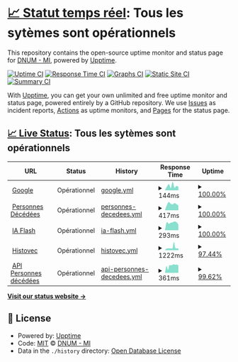 # [📈 Statut temps réel](https://dnum-mi.github.io/stats-sites-api): <!--live status--> **Tous les sytèmes sont opérationnels**

This repository contains the open-source uptime monitor and status page for [DNUM - MI](https://www.interieur.gouv.fr), powered by [Upptime](https://github.com/upptime/upptime).

[![Uptime CI](https://github.com/dnum-mi/stats-sites-api/workflows/Uptime%20CI/badge.svg)](https://github.com/dnum-mi/stats-sites-api/actions?query=workflow%3A%22Uptime+CI%22)
[![Response Time CI](https://github.com/dnum-mi/stats-sites-api/workflows/Response%20Time%20CI/badge.svg)](https://github.com/dnum-mi/stats-sites-api/actions?query=workflow%3A%22Response+Time+CI%22)
[![Graphs CI](https://github.com/dnum-mi/stats-sites-api/workflows/Graphs%20CI/badge.svg)](https://github.com/dnum-mi/stats-sites-api/actions?query=workflow%3A%22Graphs+CI%22)
[![Static Site CI](https://github.com/dnum-mi/stats-sites-api/workflows/Static%20Site%20CI/badge.svg)](https://github.com/dnum-mi/stats-sites-api/actions?query=workflow%3A%22Static+Site+CI%22)
[![Summary CI](https://github.com/dnum-mi/stats-sites-api/workflows/Summary%20CI/badge.svg)](https://github.com/dnum-mi/stats-sites-api/actions?query=workflow%3A%22Summary+CI%22)

With [Upptime](https://upptime.js.org), you can get your own unlimited and free uptime monitor and status page, powered entirely by a GitHub repository. We use [Issues](https://github.com/dnum-mi/stats-sites-api/issues) as incident reports, [Actions](https://github.com/dnum-mi/stats-sites-api/actions) as uptime monitors, and [Pages](https://dnum-mi.github.io/stats-sites-api) for the status page.

## [📈 Live Status](https://demo.upptime.js.org): <!--live status--> **Tous les sytèmes sont opérationnels**

<!--start: status pages-->
<!-- This summary is generated by Upptime (https://github.com/upptime/upptime) -->
<!-- Do not edit this manually, your changes will be overwritten -->
<!-- prettier-ignore -->
| URL | Status | History | Response Time | Uptime |
| --- | ------ | ------- | ------------- | ------ |
| <img alt="" src="https://favicons.githubusercontent.com/www.google.com" height="13"> [Google](https://www.google.com) | Opérationnel | [google.yml](https://github.com/dnum-mi/stats-sites-api/commits/HEAD/history/google.yml) | <details><summary><img alt="Response time graph" src="./graphs/google/response-time-week.png" height="20"> 144ms</summary><br><a href="https://dnum-mi.github.io/stats-sites-api/history/google"><img alt="Response time 167" src="https://img.shields.io/endpoint?url=https%3A%2F%2Fraw.githubusercontent.com%2Fdnum-mi%2Fstats-sites-api%2FHEAD%2Fapi%2Fgoogle%2Fresponse-time.json"></a><br><a href="https://dnum-mi.github.io/stats-sites-api/history/google"><img alt="24-hour response time 115" src="https://img.shields.io/endpoint?url=https%3A%2F%2Fraw.githubusercontent.com%2Fdnum-mi%2Fstats-sites-api%2FHEAD%2Fapi%2Fgoogle%2Fresponse-time-day.json"></a><br><a href="https://dnum-mi.github.io/stats-sites-api/history/google"><img alt="7-day response time 144" src="https://img.shields.io/endpoint?url=https%3A%2F%2Fraw.githubusercontent.com%2Fdnum-mi%2Fstats-sites-api%2FHEAD%2Fapi%2Fgoogle%2Fresponse-time-week.json"></a><br><a href="https://dnum-mi.github.io/stats-sites-api/history/google"><img alt="30-day response time 167" src="https://img.shields.io/endpoint?url=https%3A%2F%2Fraw.githubusercontent.com%2Fdnum-mi%2Fstats-sites-api%2FHEAD%2Fapi%2Fgoogle%2Fresponse-time-month.json"></a><br><a href="https://dnum-mi.github.io/stats-sites-api/history/google"><img alt="1-year response time 167" src="https://img.shields.io/endpoint?url=https%3A%2F%2Fraw.githubusercontent.com%2Fdnum-mi%2Fstats-sites-api%2FHEAD%2Fapi%2Fgoogle%2Fresponse-time-year.json"></a></details> | <details><summary><a href="https://dnum-mi.github.io/stats-sites-api/history/google">100.00%</a></summary><a href="https://dnum-mi.github.io/stats-sites-api/history/google"><img alt="All-time uptime 100.00%" src="https://img.shields.io/endpoint?url=https%3A%2F%2Fraw.githubusercontent.com%2Fdnum-mi%2Fstats-sites-api%2FHEAD%2Fapi%2Fgoogle%2Fuptime.json"></a><br><a href="https://dnum-mi.github.io/stats-sites-api/history/google"><img alt="24-hour uptime 100.00%" src="https://img.shields.io/endpoint?url=https%3A%2F%2Fraw.githubusercontent.com%2Fdnum-mi%2Fstats-sites-api%2FHEAD%2Fapi%2Fgoogle%2Fuptime-day.json"></a><br><a href="https://dnum-mi.github.io/stats-sites-api/history/google"><img alt="7-day uptime 100.00%" src="https://img.shields.io/endpoint?url=https%3A%2F%2Fraw.githubusercontent.com%2Fdnum-mi%2Fstats-sites-api%2FHEAD%2Fapi%2Fgoogle%2Fuptime-week.json"></a><br><a href="https://dnum-mi.github.io/stats-sites-api/history/google"><img alt="30-day uptime 100.00%" src="https://img.shields.io/endpoint?url=https%3A%2F%2Fraw.githubusercontent.com%2Fdnum-mi%2Fstats-sites-api%2FHEAD%2Fapi%2Fgoogle%2Fuptime-month.json"></a><br><a href="https://dnum-mi.github.io/stats-sites-api/history/google"><img alt="1-year uptime 100.00%" src="https://img.shields.io/endpoint?url=https%3A%2F%2Fraw.githubusercontent.com%2Fdnum-mi%2Fstats-sites-api%2FHEAD%2Fapi%2Fgoogle%2Fuptime-year.json"></a></details>
| <img alt="" src="https://avatars.githubusercontent.com/u/32673019?s=200&v=4" height="13"> [Personnes Décédées](https://deces.matchid.io/search?q=pompidou+georges) | Opérationnel | [personnes-decedees.yml](https://github.com/dnum-mi/stats-sites-api/commits/HEAD/history/personnes-decedees.yml) | <details><summary><img alt="Response time graph" src="./graphs/personnes-decedees/response-time-week.png" height="20"> 417ms</summary><br><a href="https://dnum-mi.github.io/stats-sites-api/history/personnes-decedees"><img alt="Response time 386" src="https://img.shields.io/endpoint?url=https%3A%2F%2Fraw.githubusercontent.com%2Fdnum-mi%2Fstats-sites-api%2FHEAD%2Fapi%2Fpersonnes-decedees%2Fresponse-time.json"></a><br><a href="https://dnum-mi.github.io/stats-sites-api/history/personnes-decedees"><img alt="24-hour response time 326" src="https://img.shields.io/endpoint?url=https%3A%2F%2Fraw.githubusercontent.com%2Fdnum-mi%2Fstats-sites-api%2FHEAD%2Fapi%2Fpersonnes-decedees%2Fresponse-time-day.json"></a><br><a href="https://dnum-mi.github.io/stats-sites-api/history/personnes-decedees"><img alt="7-day response time 417" src="https://img.shields.io/endpoint?url=https%3A%2F%2Fraw.githubusercontent.com%2Fdnum-mi%2Fstats-sites-api%2FHEAD%2Fapi%2Fpersonnes-decedees%2Fresponse-time-week.json"></a><br><a href="https://dnum-mi.github.io/stats-sites-api/history/personnes-decedees"><img alt="30-day response time 386" src="https://img.shields.io/endpoint?url=https%3A%2F%2Fraw.githubusercontent.com%2Fdnum-mi%2Fstats-sites-api%2FHEAD%2Fapi%2Fpersonnes-decedees%2Fresponse-time-month.json"></a><br><a href="https://dnum-mi.github.io/stats-sites-api/history/personnes-decedees"><img alt="1-year response time 386" src="https://img.shields.io/endpoint?url=https%3A%2F%2Fraw.githubusercontent.com%2Fdnum-mi%2Fstats-sites-api%2FHEAD%2Fapi%2Fpersonnes-decedees%2Fresponse-time-year.json"></a></details> | <details><summary><a href="https://dnum-mi.github.io/stats-sites-api/history/personnes-decedees">100.00%</a></summary><a href="https://dnum-mi.github.io/stats-sites-api/history/personnes-decedees"><img alt="All-time uptime 100.00%" src="https://img.shields.io/endpoint?url=https%3A%2F%2Fraw.githubusercontent.com%2Fdnum-mi%2Fstats-sites-api%2FHEAD%2Fapi%2Fpersonnes-decedees%2Fuptime.json"></a><br><a href="https://dnum-mi.github.io/stats-sites-api/history/personnes-decedees"><img alt="24-hour uptime 100.00%" src="https://img.shields.io/endpoint?url=https%3A%2F%2Fraw.githubusercontent.com%2Fdnum-mi%2Fstats-sites-api%2FHEAD%2Fapi%2Fpersonnes-decedees%2Fuptime-day.json"></a><br><a href="https://dnum-mi.github.io/stats-sites-api/history/personnes-decedees"><img alt="7-day uptime 100.00%" src="https://img.shields.io/endpoint?url=https%3A%2F%2Fraw.githubusercontent.com%2Fdnum-mi%2Fstats-sites-api%2FHEAD%2Fapi%2Fpersonnes-decedees%2Fuptime-week.json"></a><br><a href="https://dnum-mi.github.io/stats-sites-api/history/personnes-decedees"><img alt="30-day uptime 100.00%" src="https://img.shields.io/endpoint?url=https%3A%2F%2Fraw.githubusercontent.com%2Fdnum-mi%2Fstats-sites-api%2FHEAD%2Fapi%2Fpersonnes-decedees%2Fuptime-month.json"></a><br><a href="https://dnum-mi.github.io/stats-sites-api/history/personnes-decedees"><img alt="1-year uptime 100.00%" src="https://img.shields.io/endpoint?url=https%3A%2F%2Fraw.githubusercontent.com%2Fdnum-mi%2Fstats-sites-api%2FHEAD%2Fapi%2Fpersonnes-decedees%2Fuptime-year.json"></a></details>
| <img alt="" src="https://favicons.githubusercontent.com/iaflash.fr" height="13"> [IA Flash](https://iaflash.fr/) | Opérationnel | [ia-flash.yml](https://github.com/dnum-mi/stats-sites-api/commits/HEAD/history/ia-flash.yml) | <details><summary><img alt="Response time graph" src="./graphs/ia-flash/response-time-week.png" height="20"> 293ms</summary><br><a href="https://dnum-mi.github.io/stats-sites-api/history/ia-flash"><img alt="Response time 374" src="https://img.shields.io/endpoint?url=https%3A%2F%2Fraw.githubusercontent.com%2Fdnum-mi%2Fstats-sites-api%2FHEAD%2Fapi%2Fia-flash%2Fresponse-time.json"></a><br><a href="https://dnum-mi.github.io/stats-sites-api/history/ia-flash"><img alt="24-hour response time 222" src="https://img.shields.io/endpoint?url=https%3A%2F%2Fraw.githubusercontent.com%2Fdnum-mi%2Fstats-sites-api%2FHEAD%2Fapi%2Fia-flash%2Fresponse-time-day.json"></a><br><a href="https://dnum-mi.github.io/stats-sites-api/history/ia-flash"><img alt="7-day response time 293" src="https://img.shields.io/endpoint?url=https%3A%2F%2Fraw.githubusercontent.com%2Fdnum-mi%2Fstats-sites-api%2FHEAD%2Fapi%2Fia-flash%2Fresponse-time-week.json"></a><br><a href="https://dnum-mi.github.io/stats-sites-api/history/ia-flash"><img alt="30-day response time 374" src="https://img.shields.io/endpoint?url=https%3A%2F%2Fraw.githubusercontent.com%2Fdnum-mi%2Fstats-sites-api%2FHEAD%2Fapi%2Fia-flash%2Fresponse-time-month.json"></a><br><a href="https://dnum-mi.github.io/stats-sites-api/history/ia-flash"><img alt="1-year response time 374" src="https://img.shields.io/endpoint?url=https%3A%2F%2Fraw.githubusercontent.com%2Fdnum-mi%2Fstats-sites-api%2FHEAD%2Fapi%2Fia-flash%2Fresponse-time-year.json"></a></details> | <details><summary><a href="https://dnum-mi.github.io/stats-sites-api/history/ia-flash">100.00%</a></summary><a href="https://dnum-mi.github.io/stats-sites-api/history/ia-flash"><img alt="All-time uptime 100.00%" src="https://img.shields.io/endpoint?url=https%3A%2F%2Fraw.githubusercontent.com%2Fdnum-mi%2Fstats-sites-api%2FHEAD%2Fapi%2Fia-flash%2Fuptime.json"></a><br><a href="https://dnum-mi.github.io/stats-sites-api/history/ia-flash"><img alt="24-hour uptime 100.00%" src="https://img.shields.io/endpoint?url=https%3A%2F%2Fraw.githubusercontent.com%2Fdnum-mi%2Fstats-sites-api%2FHEAD%2Fapi%2Fia-flash%2Fuptime-day.json"></a><br><a href="https://dnum-mi.github.io/stats-sites-api/history/ia-flash"><img alt="7-day uptime 100.00%" src="https://img.shields.io/endpoint?url=https%3A%2F%2Fraw.githubusercontent.com%2Fdnum-mi%2Fstats-sites-api%2FHEAD%2Fapi%2Fia-flash%2Fuptime-week.json"></a><br><a href="https://dnum-mi.github.io/stats-sites-api/history/ia-flash"><img alt="30-day uptime 100.00%" src="https://img.shields.io/endpoint?url=https%3A%2F%2Fraw.githubusercontent.com%2Fdnum-mi%2Fstats-sites-api%2FHEAD%2Fapi%2Fia-flash%2Fuptime-month.json"></a><br><a href="https://dnum-mi.github.io/stats-sites-api/history/ia-flash"><img alt="1-year uptime 100.00%" src="https://img.shields.io/endpoint?url=https%3A%2F%2Fraw.githubusercontent.com%2Fdnum-mi%2Fstats-sites-api%2FHEAD%2Fapi%2Fia-flash%2Fuptime-year.json"></a></details>
| <img alt="" src="https://favicons.githubusercontent.com/histovec.interieur.gouv.fr" height="13"> [Histovec](https://histovec.interieur.gouv.fr/histovec) | Opérationnel | [histovec.yml](https://github.com/dnum-mi/stats-sites-api/commits/HEAD/history/histovec.yml) | <details><summary><img alt="Response time graph" src="./graphs/histovec/response-time-week.png" height="20"> 1222ms</summary><br><a href="https://dnum-mi.github.io/stats-sites-api/history/histovec"><img alt="Response time 1027" src="https://img.shields.io/endpoint?url=https%3A%2F%2Fraw.githubusercontent.com%2Fdnum-mi%2Fstats-sites-api%2FHEAD%2Fapi%2Fhistovec%2Fresponse-time.json"></a><br><a href="https://dnum-mi.github.io/stats-sites-api/history/histovec"><img alt="24-hour response time 872" src="https://img.shields.io/endpoint?url=https%3A%2F%2Fraw.githubusercontent.com%2Fdnum-mi%2Fstats-sites-api%2FHEAD%2Fapi%2Fhistovec%2Fresponse-time-day.json"></a><br><a href="https://dnum-mi.github.io/stats-sites-api/history/histovec"><img alt="7-day response time 1222" src="https://img.shields.io/endpoint?url=https%3A%2F%2Fraw.githubusercontent.com%2Fdnum-mi%2Fstats-sites-api%2FHEAD%2Fapi%2Fhistovec%2Fresponse-time-week.json"></a><br><a href="https://dnum-mi.github.io/stats-sites-api/history/histovec"><img alt="30-day response time 1027" src="https://img.shields.io/endpoint?url=https%3A%2F%2Fraw.githubusercontent.com%2Fdnum-mi%2Fstats-sites-api%2FHEAD%2Fapi%2Fhistovec%2Fresponse-time-month.json"></a><br><a href="https://dnum-mi.github.io/stats-sites-api/history/histovec"><img alt="1-year response time 1027" src="https://img.shields.io/endpoint?url=https%3A%2F%2Fraw.githubusercontent.com%2Fdnum-mi%2Fstats-sites-api%2FHEAD%2Fapi%2Fhistovec%2Fresponse-time-year.json"></a></details> | <details><summary><a href="https://dnum-mi.github.io/stats-sites-api/history/histovec">97.44%</a></summary><a href="https://dnum-mi.github.io/stats-sites-api/history/histovec"><img alt="All-time uptime 98.42%" src="https://img.shields.io/endpoint?url=https%3A%2F%2Fraw.githubusercontent.com%2Fdnum-mi%2Fstats-sites-api%2FHEAD%2Fapi%2Fhistovec%2Fuptime.json"></a><br><a href="https://dnum-mi.github.io/stats-sites-api/history/histovec"><img alt="24-hour uptime 100.00%" src="https://img.shields.io/endpoint?url=https%3A%2F%2Fraw.githubusercontent.com%2Fdnum-mi%2Fstats-sites-api%2FHEAD%2Fapi%2Fhistovec%2Fuptime-day.json"></a><br><a href="https://dnum-mi.github.io/stats-sites-api/history/histovec"><img alt="7-day uptime 97.44%" src="https://img.shields.io/endpoint?url=https%3A%2F%2Fraw.githubusercontent.com%2Fdnum-mi%2Fstats-sites-api%2FHEAD%2Fapi%2Fhistovec%2Fuptime-week.json"></a><br><a href="https://dnum-mi.github.io/stats-sites-api/history/histovec"><img alt="30-day uptime 98.42%" src="https://img.shields.io/endpoint?url=https%3A%2F%2Fraw.githubusercontent.com%2Fdnum-mi%2Fstats-sites-api%2FHEAD%2Fapi%2Fhistovec%2Fuptime-month.json"></a><br><a href="https://dnum-mi.github.io/stats-sites-api/history/histovec"><img alt="1-year uptime 98.42%" src="https://img.shields.io/endpoint?url=https%3A%2F%2Fraw.githubusercontent.com%2Fdnum-mi%2Fstats-sites-api%2FHEAD%2Fapi%2Fhistovec%2Fuptime-year.json"></a></details>
| <img alt="" src="https://avatars.githubusercontent.com/u/32673019?s=200&v=4" height="13"> [API Personnes décédées](https://deces.matchid.io/deces/api/v1/search?q=pompidou%20georges&fuzzy=false) | Opérationnel | [api-personnes-decedees.yml](https://github.com/dnum-mi/stats-sites-api/commits/HEAD/history/api-personnes-decedees.yml) | <details><summary><img alt="Response time graph" src="./graphs/api-personnes-decedees/response-time-week.png" height="20"> 361ms</summary><br><a href="https://dnum-mi.github.io/stats-sites-api/history/api-personnes-decedees"><img alt="Response time 366" src="https://img.shields.io/endpoint?url=https%3A%2F%2Fraw.githubusercontent.com%2Fdnum-mi%2Fstats-sites-api%2FHEAD%2Fapi%2Fapi-personnes-decedees%2Fresponse-time.json"></a><br><a href="https://dnum-mi.github.io/stats-sites-api/history/api-personnes-decedees"><img alt="24-hour response time 370" src="https://img.shields.io/endpoint?url=https%3A%2F%2Fraw.githubusercontent.com%2Fdnum-mi%2Fstats-sites-api%2FHEAD%2Fapi%2Fapi-personnes-decedees%2Fresponse-time-day.json"></a><br><a href="https://dnum-mi.github.io/stats-sites-api/history/api-personnes-decedees"><img alt="7-day response time 361" src="https://img.shields.io/endpoint?url=https%3A%2F%2Fraw.githubusercontent.com%2Fdnum-mi%2Fstats-sites-api%2FHEAD%2Fapi%2Fapi-personnes-decedees%2Fresponse-time-week.json"></a><br><a href="https://dnum-mi.github.io/stats-sites-api/history/api-personnes-decedees"><img alt="30-day response time 366" src="https://img.shields.io/endpoint?url=https%3A%2F%2Fraw.githubusercontent.com%2Fdnum-mi%2Fstats-sites-api%2FHEAD%2Fapi%2Fapi-personnes-decedees%2Fresponse-time-month.json"></a><br><a href="https://dnum-mi.github.io/stats-sites-api/history/api-personnes-decedees"><img alt="1-year response time 366" src="https://img.shields.io/endpoint?url=https%3A%2F%2Fraw.githubusercontent.com%2Fdnum-mi%2Fstats-sites-api%2FHEAD%2Fapi%2Fapi-personnes-decedees%2Fresponse-time-year.json"></a></details> | <details><summary><a href="https://dnum-mi.github.io/stats-sites-api/history/api-personnes-decedees">99.62%</a></summary><a href="https://dnum-mi.github.io/stats-sites-api/history/api-personnes-decedees"><img alt="All-time uptime 99.80%" src="https://img.shields.io/endpoint?url=https%3A%2F%2Fraw.githubusercontent.com%2Fdnum-mi%2Fstats-sites-api%2FHEAD%2Fapi%2Fapi-personnes-decedees%2Fuptime.json"></a><br><a href="https://dnum-mi.github.io/stats-sites-api/history/api-personnes-decedees"><img alt="24-hour uptime 100.00%" src="https://img.shields.io/endpoint?url=https%3A%2F%2Fraw.githubusercontent.com%2Fdnum-mi%2Fstats-sites-api%2FHEAD%2Fapi%2Fapi-personnes-decedees%2Fuptime-day.json"></a><br><a href="https://dnum-mi.github.io/stats-sites-api/history/api-personnes-decedees"><img alt="7-day uptime 99.62%" src="https://img.shields.io/endpoint?url=https%3A%2F%2Fraw.githubusercontent.com%2Fdnum-mi%2Fstats-sites-api%2FHEAD%2Fapi%2Fapi-personnes-decedees%2Fuptime-week.json"></a><br><a href="https://dnum-mi.github.io/stats-sites-api/history/api-personnes-decedees"><img alt="30-day uptime 99.80%" src="https://img.shields.io/endpoint?url=https%3A%2F%2Fraw.githubusercontent.com%2Fdnum-mi%2Fstats-sites-api%2FHEAD%2Fapi%2Fapi-personnes-decedees%2Fuptime-month.json"></a><br><a href="https://dnum-mi.github.io/stats-sites-api/history/api-personnes-decedees"><img alt="1-year uptime 99.80%" src="https://img.shields.io/endpoint?url=https%3A%2F%2Fraw.githubusercontent.com%2Fdnum-mi%2Fstats-sites-api%2FHEAD%2Fapi%2Fapi-personnes-decedees%2Fuptime-year.json"></a></details>

<!--end: status pages-->

[**Visit our status website →**](https://dnum-mi.github.io/stats-sites-api)

## 📄 License

- Powered by: [Upptime](https://github.com/upptime/upptime)
- Code: [MIT](./LICENSE) © [DNUM - MI](https://www.interieur.gouv.fr)
- Data in the `./history` directory: [Open Database License](https://opendatacommons.org/licenses/odbl/1-0/)
